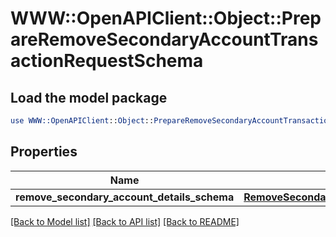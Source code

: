 # WWW::OpenAPIClient::Object::PrepareRemoveSecondaryAccountTransactionRequestSchema

## Load the model package
```perl
use WWW::OpenAPIClient::Object::PrepareRemoveSecondaryAccountTransactionRequestSchema;
```

## Properties
Name | Type | Description | Notes
------------ | ------------- | ------------- | -------------
**remove_secondary_account_details_schema** | [**RemoveSecondaryAccountDetailsSchema**](RemoveSecondaryAccountDetailsSchema.md) |  | [optional] 

[[Back to Model list]](../README.md#documentation-for-models) [[Back to API list]](../README.md#documentation-for-api-endpoints) [[Back to README]](../README.md)


